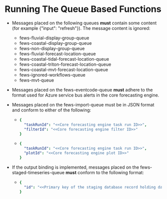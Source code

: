 # Running The Queue Based Functions

* Messages placed on the following queues **must** contain some content (for example {"input": "refresh"}). The message content is ignored:  
  * fews-fluvial-display-group-queue
  * fews-coastal-display-group-queue
  * fews-non-display-group-queue  
  * fews-fluvial-forecast-location-queue
  * fews-coastal-tidal-forecast-location-queue
  * fews-coastal-triton-forecast-location-queue
  * fews-coastal-mvt-forecast-location-queue
  * fews-ignored-workflows-queue
  * fews-mvt-queue
* Messages placed on the fews-eventcode-queue **must** adhere to the format used for
  Azure service bus alerts in the core forecasting engine.
* Messages placed on the fews-import-queue must be in JSON format and conform to either of the following:

  * ```yaml
    {
      "taskRunId": "<<Core forecasting engine task run ID>>",
      "filterId": "<<Core forecasting engine filter ID>>"
    }

  * ```yaml
    {
      "taskRunId": "<<Core forecasting engine task run ID>>",
      "plotId": "<<Core forecasting engine plot ID>>"
    }

* If the output binding is implemented, messages placed on the fews-staged-timeseries-queue **must** conform to the following format:

  * ```yaml
    {
      "id": "<<Primary key of the staging database record holding data obtained from the core forecasting engine>>"
    }
  